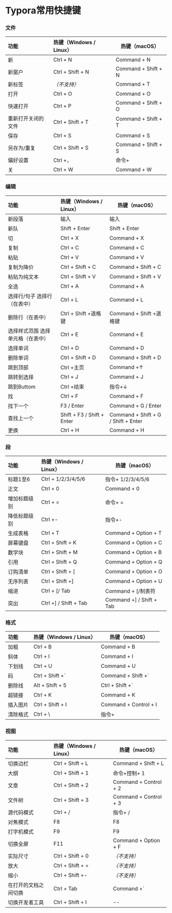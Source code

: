 # Typora常用快捷键

### 文件

| 功能               | 热键（Windows / Linux） | 热键（macOS）       |
| :----------------- | :---------------------- | ------------------- |
| 新                 | Ctrl + N                | Command + N         |
| 新窗户             | Ctrl + Shift + N        | Command + Shift + N |
| 新标签             | *（不支持）*            | Command + T         |
| 打开               | Ctrl + O                | Command + O         |
| 快速打开           | Ctrl + P                | Command + Shift + O |
| 重新打开关闭的文件 | Ctrl + Shift + T        | Command + Shift + T |
| 保存               | Ctrl + S                | Command + S         |
| 另存为/重复        | Ctrl + Shift + S        | Command + Shift + S |
| 偏好设置           | Ctrl +，                | 命令+               |
| 关                 | Ctrl + W                | Command + W         |

### 编辑

| 功能                              | 热键（Windows / Linux）    | 热键（macOS）                       |
| :-------------------------------- | :------------------------- | ----------------------------------- |
| 新段落                            | 输入                       | 输入                                |
| 新队                              | Shift + Enter              | Shift + Enter                       |
| 切                                | Ctrl + X                   | Command + X                         |
| 复制                              | Ctrl + C                   | Command + C                         |
| 粘贴                              | Ctrl + V                   | Command + V                         |
| 复制为降价                        | Ctrl + Shift + C           | Command + Shift + C                 |
| 粘贴为纯文本                      | Ctrl + Shift + V           | Command + Shift + V                 |
| 全选                              | Ctrl + A                   | Command + A                         |
| 选择行/句子 选择行（在表中）      | Ctrl + L                   | Command + L                         |
| 删除行（在表中）                  | Ctrl + Shift +退格键       | Command + Shift +退格键             |
| 选择样式范围 选择单元格（在表中） | Ctrl + E                   | Command + E                         |
| 选择单词                          | Ctrl + D                   | Command + D                         |
| 删除单词                          | Ctrl + Shift + D           | Command + Shift + D                 |
| 跳到顶部                          | Ctrl +主页                 | Command +↑                          |
| 跳转到选择                        | Ctrl + J                   | Command + J                         |
| 跳到Buttom                        | Ctrl +结束                 | 指令+↓                              |
| 找                                | Ctrl + F                   | Command + F                         |
| 找下一个                          | F3 / Enter                 | Command + G / Enter                 |
| 查找上一个                        | Shift + F3 / Shift + Enter | Command + Shift + G / Shift + Enter |
| 更换                              | Ctrl + H                   | Command + H                         |

### 段

| 功能         | 热键（Windows / Linux） | 热键（macOS）            |
| :----------- | :---------------------- | ------------------------ |
| 标题1至6     | Ctrl + 1/2/3/4/5/6      | 指令+ 1/2/3/4/5/6        |
| 正文         | Ctrl + 0                | Command + 0              |
| 增加标题级别 | Ctrl + =                | 命令+ =                  |
| 降低标题级别 | Ctrl +-                 | 指令+-                   |
| 生成表格     | Ctrl + T                | Command + Option + T     |
| 屏幕键盘     | Ctrl + Shift + K        | Command + Option + C     |
| 数学块       | Ctrl + Shift + M        | Command + Option + B     |
| 引用         | Ctrl + Shift + Q        | Command + Option + Q     |
| 订购清单     | Ctrl + Shift + [        | Command + Option + O     |
| 无序列表     | Ctrl + Shift +]         | Command + Option + U     |
| 缩进         | Ctrl + [/ Tab           | Command + [/制表符       |
| 突出         | Ctrl +] / Shift + Tab   | Command +] / Shift + Tab |

### 格式

| 功能     | 热键（Windows / Linux） | 热键（macOS）         |
| :------- | :---------------------- | --------------------- |
| 加粗     | Ctrl + B                | Command + B           |
| 斜体     | Ctrl + I                | Command + I           |
| 下划线   | Ctrl + U                | Command + U           |
| 码       | Ctrl + Shift +`         | Command + Shift +`    |
| 删除线   | Alt + Shift + 5         | Ctrl + Shift +`       |
| 超链接   | Ctrl + K                | Command + K           |
| 插入图片 | Ctrl + Shift + I        | Command + Control + I |
| 清除格式 | Ctrl + \                | 指令+                 |

### 视图

| 功能                 | 热键（Windows / Linux） | 热键（macOS）         |
| :------------------- | :---------------------- | --------------------- |
| 切换边栏             | Ctrl + Shift + L        | Command + Shift + L   |
| 大纲                 | Ctrl + Shift + 1        | 命令+控制+ 1          |
| 文章                 | Ctrl + Shift + 2        | Command + Control + 2 |
| 文件树               | Ctrl + Shift + 3        | Command + Control + 3 |
| 源代码模式           | Ctrl + /                | 指令+ /               |
| 对焦模式             | F8                      | F8                    |
| 打字机模式           | F9                      | F9                    |
| 切换全屏             | F11                     | Command + Option + F  |
| 实际尺寸             | Ctrl + Shift + 0        | *（不支持）*          |
| 放大                 | Ctrl + Shift + =        | *（不支持）*          |
| 缩小                 | Ctrl + Shift +-         | *（不支持）*          |
| 在打开的文档之间切换 | Ctrl + Tab              | Command +`            |
| 切换开发者工具       | Ctrl + Shift + I        | --                    |